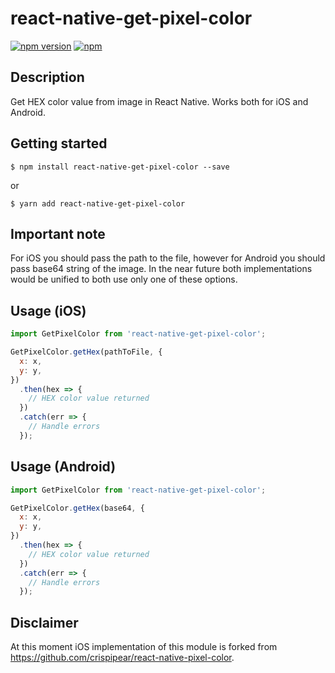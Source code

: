 # react-native-get-pixel-color

[![npm version](https://img.shields.io/npm/v/react-native-get-pixel-color.svg)](https://www.npmjs.com/package/react-native-get-pixel-color)
[![npm](https://img.shields.io/npm/dt/react-native-get-pixel-color.svg)](https://www.npmjs.com/package/react-native-get-pixel-color)

## Description
Get HEX color value from image in React Native. Works both for iOS and Android.

## Getting started

`$ npm install react-native-get-pixel-color --save`

or

`$ yarn add react-native-get-pixel-color`

## Important note
For iOS you should pass the path to the file, however for Android you should pass base64 string of the image. In the near future both implementations would be unified to both use only one of these options.

## Usage (iOS)
```javascript
import GetPixelColor from 'react-native-get-pixel-color';

GetPixelColor.getHex(pathToFile, {
  x: x,
  y: y,
})
  .then(hex => {
    // HEX color value returned
  })
  .catch(err => {
    // Handle errors
  });
```

## Usage (Android)
```javascript
import GetPixelColor from 'react-native-get-pixel-color';

GetPixelColor.getHex(base64, {
  x: x,
  y: y,
})
  .then(hex => {
    // HEX color value returned
  })
  .catch(err => {
    // Handle errors
  });
```

## Disclaimer

At this moment iOS implementation of this module is forked from https://github.com/crispipear/react-native-pixel-color.
